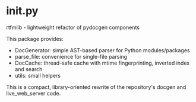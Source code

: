 # __init__.py

rtfmlib - lightweight refactor of pydocgen components

This package provides:
- DocGenerator: simple AST-based parser for Python modules/packages
- parse_file: convenience for single-file parsing
- DocCache: thread-safe cache with mtime fingerprinting, inverted index and search
- utils: small helpers

This is a compact, library-oriented rewrite of the repository's docgen and live_web_server code.